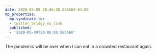 ```yaml
---
date: 2020-05-09 20:06:08.585568-04:00
mp_properties:
  mp-syndicate-to:
  - twitter_bridgy_no_link
  published:
  - '2020-05-09T20:06:08.585568'
---
```


The pandemic will be over when I can eat in a crowded restaurant again.